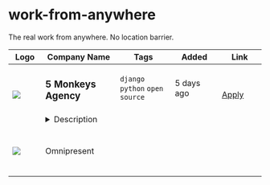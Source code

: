 # work-from-anywhere
The real work from anywhere. No location barrier.

<table>
  <thead>
    <tr>
      <th>Logo</th>
      <th>Company Name</th>
      <th>Tags</th>
      <th>Added</th>
      <th>Link</th>
    </tr>
  </thead>
  <tr>
    <td width="100" height="100" rowspan="2">
      <img src="https://remoteOK.com/assets/img/jobs/a37425f4a67bc83d58cd297cc3adf1b01657059746.png">
    </td>
    <td width="300">
      <h3>5 Monkeys Agency</h3>
    </td>
    <td width="300">
      <code>django</code> <code>python</code> <code>open source</code>
    </td>
    <td width="200">
      <text>5 days ago</text>
    </td>
    <td width="200" rowspan="2">
      <a href="https://remoteOK.com/jobs/111544" align="right" target="_blank">Apply</a>
    </td>
  </tr>
  <tr>
    <td colspan="3">
    <details><summary>Description</summary>
     <p><strong>Do you love Python, Django, Linux and FLOSS?</strong> Then you should work remotely with us at 5 Monkeys Agency!</p><p>We are a team of 20+  software engineers, designers and digital strategists delivering scalable digital platforms for large e-commerce players and ambitious startups. <strong>We develop exclusively in Django!</strong></p><p>We all share a passion for the development of scalable, secure and user friendly web applications. We love Python, Django, Linux and FLOSS!</p><p>We contribute to open source. You'll find contributions from us in major open source projects such as Django, Ansible and Docker.</p><p>In addition we maintain a few open source projects ourselves. Some examples includeÂ <a href="https://github.com/5monkeys/djedi-cms">Djedi CMS</a>,Â <a href="https://github.com/5monkeys/django-bananas">django-bananas</a>,Â <a href="https://github.com/lundberg/respx">RESPX</a>Â andÂ <a href="https://github.com/5monkeys/kapten">Kapten</a>.</p><p>Share our passion for Django and FLOSS? Do you wish you had colleagues who cared deeply about open source? Apply now!</p><p><strong>Apply by connecting to join.5monkeys.se via SSH</strong> and follow the instructions. The application process takes less than a minute and is entirely text-based. We know you share our love for the terminal!</p>
   </details>
    </td>
  </tr>
  <tr>
    <td width="100" height="100">
      <img src="https://remoteok.com/assets/img/jobs/7f5d49e6101cdea2511884cbbec589e71657049705.png">
    </td>
    <td>
      <text>Omnipresent</text>
    </td>
  </tr>
</table>
